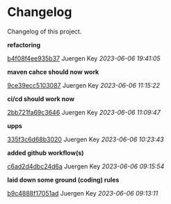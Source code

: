 # Changelog

Changelog of this project.


**refactoring**


[b4f08f4ee935b37](https://github.com/<user>/<project>/commit/b4f08f4ee935b37) Juergen Key *2023-06-06 19:41:05*

**maven cahce should now work**


[9ce39ecc5103087](https://github.com/<user>/<project>/commit/9ce39ecc5103087) Juergen Key *2023-06-06 11:15:22*

**ci/cd should work now**


[2bb721fa69c3646](https://github.com/<user>/<project>/commit/2bb721fa69c3646) Juergen Key *2023-06-06 11:09:47*

**upps**


[335f3c6d68b3020](https://github.com/<user>/<project>/commit/335f3c6d68b3020) Juergen Key *2023-06-06 10:23:43*

**added github workflow(s)**


[c6ad2d4dbc24d6a](https://github.com/<user>/<project>/commit/c6ad2d4dbc24d6a) Juergen Key *2023-06-06 09:15:54*

**laid down some ground (coding) rules**


[b9c4888f17051ad](https://github.com/<user>/<project>/commit/b9c4888f17051ad) Juergen Key *2023-06-06 09:13:11*


